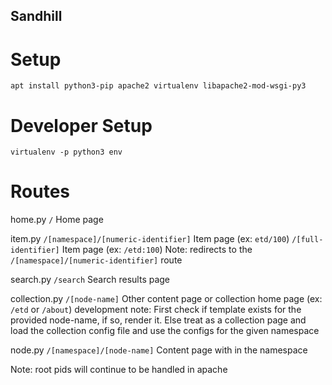 Sandhill
---------------

Setup
===============
```
apt install python3-pip apache2 virtualenv libapache2-mod-wsgi-py3
```


Developer Setup
===============
```
virtualenv -p python3 env
```

Routes
===============

home.py
`/` Home page

item.py
`/[namespace]/[numeric-identifier]` Item page (ex: `etd/100`)
`/[full-identifier]` Item page (ex: `/etd:100`)
    Note: redirects to the `/[namespace]/[numeric-identifier]` route

search.py
`/search` Search results page

collection.py
`/[node-name]` Other content page or collection home page (ex: `/etd` or `/about`)
    development note: 
    First check if template exists for the provided node-name, if so, render it.
    Else treat as a collection page and load the collection config file and use
    the configs for the given namespace

node.py
`/[namespace]/[node-name]` Content page with in the namespace

Note: root pids will continue to be handled in apache
